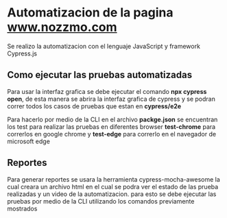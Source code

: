 # Automatizacion de la pagina www.nozzmo.com
Se realizo la automatizacion con el lenguaje JavaScript y framework Cypress.js

## Como ejecutar las pruebas automatizadas
Para usar la interfaz grafica se debe ejecutar el comando **npx cypress open**, de esta manera se abrira la interfaz grafica de cypress y se podran correr todos los casos de pruebas que estan en **cypress/e2e**

Para hacerlo por medio de la CLI en el archivo **packge.json** se encuentran los test para realizar las pruebas en diferentes browser **test-chrome** para correrlos en google chrome y **test-edge** para correrlo en el navegador de microsoft edge

## Reportes
Para generar reportes se usara la herramienta cypress-mocha-awesome la cual creara un archivo html en el cual se podra ver el estado de las prueba realizadas y un video de la automatizacion. para esto se debe ejecutar las pruebas por medio de la CLI utilizando los comandos previamente mostrados
